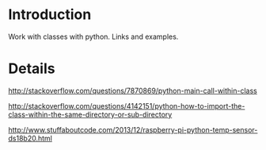 # Introduction #

Work with classes with python. Links and examples.


# Details #

http://stackoverflow.com/questions/7870869/python-main-call-within-class

http://stackoverflow.com/questions/4142151/python-how-to-import-the-class-within-the-same-directory-or-sub-directory

http://www.stuffaboutcode.com/2013/12/raspberry-pi-python-temp-sensor-ds18b20.html